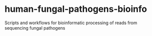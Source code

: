 # human-fungal-pathogens-bioinfo
Scripts and workflows for bioinformatic processing of reads from sequencing fungal pathogens

